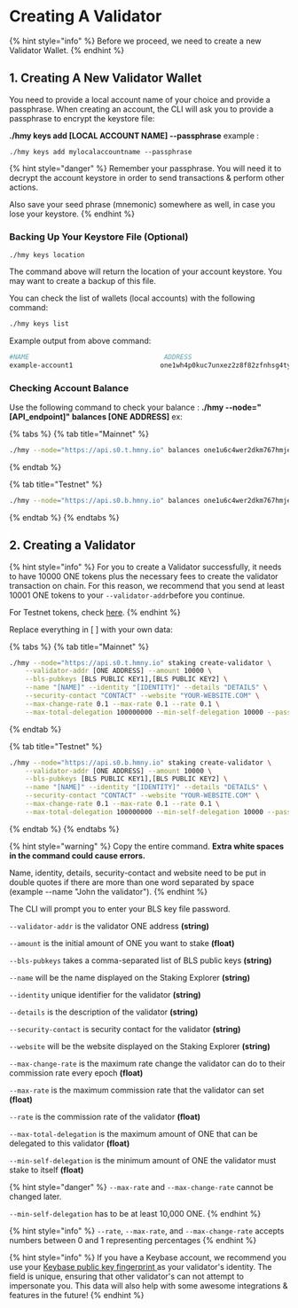 # Creating A Validator

{% hint style="info" %}
Before we proceed, we need to create a new Validator Wallet.
{% endhint %}

## 1. Creating A New Validator Wallet <a id="new-local-account-creation"></a>

You need to provide a local account name of your choice and provide a passphrase. When creating an account, the CLI will ask you to provide a passphrase to encrypt the keystore file:  
  
**./hmy keys add \[LOCAL ACCOUNT NAME\] --passphrase**  example : 

```text
./hmy keys add mylocalaccountname --passphrase
```

{% hint style="danger" %}
Remember your passphrase. You will need it to decrypt the account keystore in order to send transactions & perform other actions.

Also save your seed phrase \(mnemonic\) somewhere as well, in case you lose your keystore.
{% endhint %}

### Backing Up Your Keystore File \(Optional\)

```text
./hmy keys location
```

The command above will return the location of your account keystore. You may want to create a backup of this file.‌

You can check the list of wallets \(local accounts\) with the following command:

```bash
./hmy keys list
```

Example output from above command:

```bash
#NAME                                  ADDRESS
example-account1                      one1wh4p0kuc7unxez2z8f82zfnhsg4ty6dupqyjt2
```

### Checking Account Balance

Use the following command to check your balance : **./hmy --node="\[API\_endpoint\]" balances \[ONE ADDRESS\]** ex:

{% tabs %}
{% tab title="Mainnet" %}
```bash
./hmy --node="https://api.s0.t.hmny.io" balances one1u6c4wer2dkm767hmjeehnwu6tqqur62gx9vqsd
```
{% endtab %}

{% tab title="Testnet" %}
```bash
./hmy --node="https://api.s0.b.hmny.io" balances one1u6c4wer2dkm767hmjeehnwu6tqqur62gx9vqsd
```
{% endtab %}
{% endtabs %}

## 2. Creating a Validator <a id="creating-a-validator"></a>

{% hint style="info" %}
For you to create a Validator successfully, it needs to have 10000 ONE tokens plus the necessary fees to create the validator transaction on chain. For this reason, we recommend that you send at least 10001 ONE tokens to your `--validator-addr`before you continue.

For Testnet tokens, check [here](../../developers/network-and-faucets.md#faucets).
{% endhint %}

Replace everything in \[ \] with your own data:

{% tabs %}
{% tab title="Mainnet" %}
```bash
./hmy --node="https://api.s0.t.hmny.io" staking create-validator \
    --validator-addr [ONE ADDRESS] --amount 10000 \
    --bls-pubkeys [BLS PUBLIC KEY1],[BLS PUBLIC KEY2] \
    --name "[NAME]" --identity "[IDENTITY]" --details "DETAILS" \
    --security-contact "CONTACT" --website "YOUR-WEBSITE.COM" \
    --max-change-rate 0.1 --max-rate 0.1 --rate 0.1 \
    --max-total-delegation 100000000 --min-self-delegation 10000 --passphrase
```
{% endtab %}

{% tab title="Testnet" %}
```bash
./hmy --node="https://api.s0.b.hmny.io" staking create-validator \
    --validator-addr [ONE ADDRESS] --amount 10000 \
    --bls-pubkeys [BLS PUBLIC KEY1],[BLS PUBLIC KEY2] \
    --name "[NAME]" --identity "[IDENTITY]" --details "DETAILS" \
    --security-contact "CONTACT" --website "YOUR-WEBSITE.COM" \
    --max-change-rate 0.1 --max-rate 0.1 --rate 0.1 \
    --max-total-delegation 100000000 --min-self-delegation 10000 --passphrase
```
{% endtab %}
{% endtabs %}

{% hint style="warning" %}
Copy the entire command. **Extra white spaces in the command could cause errors.**

Name, identity, details, security-contact and website need to be put in double quotes if there are more than one word separated by space \(example --name "John the validator"\).
{% endhint %}

The CLI will prompt you to enter your BLS key file password.

`--validator-addr` is the validator ONE address **\(string\)**

`--amount` is the initial amount of ONE you want to stake **\(float\)**

`--bls-pubkeys` takes a comma-separated list of BLS public keys **\(string\)**

`--name` will be the name displayed on the Staking Explorer **\(string\)**

`--identity` unique identifier for the validator **\(string\)**

`--details` is the description of the validator **\(string\)**

`--security-contact` is security contact for the validator **\(string\)**

`--website` will be the website displayed on the Staking Explorer **\(string\)**

`--max-change-rate` is the maximum rate change the validator can do to their commission rate every epoch **\(float\)**

`--max-rate` is the maximum commission rate that the validator can set **\(float\)**

`--rate` is the commission rate of the validator **\(float\)**

`--max-total-delegation` is the maximum amount of ONE that can be delegated to this validator **\(float\)**

`--min-self-delegation` is the minimum amount of ONE the validator must stake to itself **\(float\)**

{% hint style="danger" %}
`--max-rate` and `--max-change-rate` cannot be changed later.

`--min-self-delegation` has to be at least 10,000 ONE.
{% endhint %}

{% hint style="info" %}
`--rate`, `--max-rate`, and `--max-change-rate` accepts numbers between 0 and 1 representing percentages
{% endhint %}

{% hint style="info" %}
If you have a Keybase account, we recommend you use your [Keybase public key fingerprint ](managing-a-validator/adding-a-validator-logo.md#using-keybase-recommended)as your validator's identity. The field is unique, ensuring that other validator's can not attempt to impersonate you. This data will also help with some awesome integrations & features in the future!
{% endhint %}

